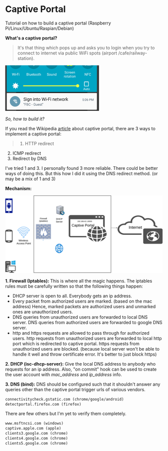 # Captive Portal

Tutorial on how to build a captive portal (Raspberry Pi/Linux/Ubuntu/Raspian/Debian)

<b>What's a captive portal?</b>
>It's that thing which pops up and asks you to login when you try to connect to internet via public WiFi spots (airport
/cafe/railway-station).

<img src="./android-captive-portal.png" alt="android-captive-portal.png" style="width: 300px;"/>

<i>So, how to build it?</i>

If you read the Wikipedia <a href="https://en.wikipedia.org/wiki/Captive_portal" target="_blank">article</a> about captive portal, there are 3 ways to implement a captive portal:

>1. HTTP redirect
2. ICMP redirect
3. Redirect by DNS


I've tried 1 and 3. I personally found 3 more reliable.
There could be better ways of doing this. But this how I did it using the DNS redirect method. (or may be a mix of 1 and 3)

<b>Mechanism:</b>

<img src="./network-diagram.png" alt="network-diagram.png" style="width: 800px;"/>


<b>1. Firewall (Iptables):</b>
This is where all the magic happens. The iptables rules must be carefully written so that the following things happen:

* DHCP server is open to all. Everybody gets an ip address.
* Every packet from authorized users are marked. (based on the mac address)
   Hence, marked packets are authorized users and unmarked ones are unauthorized users.
* DNS queries from unauthorized users are forwarded to local DNS server.
   DNS queries from authorized users are forwarded to google DNS server.
* http and https requests are allowed to pass through for authorized users.
   http requests from unauthorized users are forwarded to local http port which is redirected to captive portal.
   https requests from unauthorized users are blocked. (because local server won't be able to handle it well and throw certificate error. It's better to just block https)

<b>2. DHCP (isc-dhcp-server):</b>
Give the local DNS address to anybody who requests for an ip address. Also, "on commit" hook can be used to create the user account with <i>mac_address</i> and <i>ip_address</i> info.

<b>3. DNS (bind):</b>
DNS should be configured such that it shouldn't answer any queries other than the captive portal trigger urls of various vendors.

```
connectivitycheck.gstatic.com (chrome/google/android)
detectportal.firefox.com (firefox)
```

There are few others but I'm yet to verify them completely.

```
www.msftncsi.com (windows)
captive.apple.com (apple)
clients3.google.com (chrome)
clients4.google.com (chrome)
clients5.google.com (chrome)
```